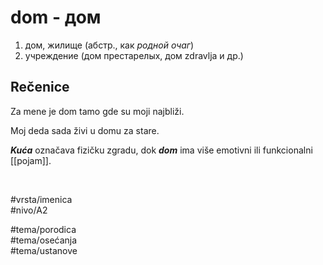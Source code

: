 # dom - дом

1. дом, жилище (абстр., как *родной очаг*)  
2. учреждение (дом престарелых, дом zdravlja и др.)

## Rečenice

Za mene je dom tamo gde su moji najbliži.

Moj deda sada živi u domu za stare.

***Kuća*** označava fizičku zgradu, dok ***dom*** ima više emotivni ili funkcionalni [[pojam]].

<br>

#vrsta/imenica  
#nivo/A2  

#tema/porodica  
#tema/osećanja  
#tema/ustanove  
